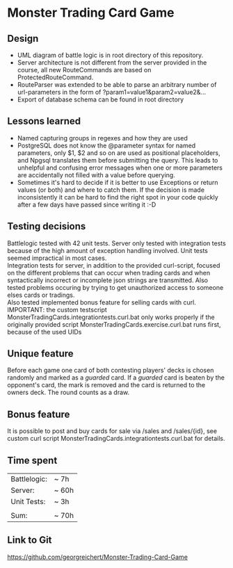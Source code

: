 # Monster Trading Card Game

## Design
* UML diagram of battle logic is in root directory of this repository. 
* Server architecture is not different from the server provided in the 
course, all new RouteCommands are based on ProtectedRouteCommand.   
* RouteParser was extended to be able to parse an arbitrary number of 
url-parameters in the form of ?param1=value1&param2=value2&...
* Export of database schema can be found in root directory

## Lessons learned
* Named capturing groups in regexes and how they are used
* PostgreSQL does not know the @parameter syntax for named parameters, only 
$1, $2 and so on are used as positional placeholders, and Npgsql translates 
them before submitting the query. This leads to unhelpful and confusing error 
messages when one or more parameters are accidentally not filled with a 
value before querying.
* Sometimes it's hard to decide if it is better to use Exceptions or return 
values (or both) and where to catch them. If the decision is made inconsistently 
it can be hard to find the right spot in your code quickly after a few days 
have passed since writing it :-D

## Testing decisions
Battlelogic tested with 42 unit tests. Server only tested with integration 
tests because of the high amount of exception handling involved. Unit tests 
seemed impractical in most cases.   
Integration tests for server, in addition to the provided curl-script, focused 
on the different problems that can occur when trading cards and when 
syntactically incorrect or incomplete json strings are transmitted. Also 
tested problems occuring by trying to get unauthorized access to someone elses 
cards or tradings.   
Also tested implemented bonus feature for selling cards with curl.
IMPORTANT: the custom testscript MonsterTradingCards.integrationtests.curl.bat 
only works properly if the originally provided script MonsterTradingCards.exercise.curl.bat 
runs first, because of the used UIDs

## Unique feature
Before each game one card of both contesting players' decks is chosen randomly 
and marked as a _guarded_ card. If a _guarded_ card is beaten by the opponent's 
card, the mark is removed and the card is returned to the owners deck. The 
round counts as a draw.

## Bonus feature
It is possible to post and buy cards for sale via /sales and /sales/{id}, see 
custom curl script MonsterTradingCards.integrationtests.curl.bat for details.

## Time spent
|              |        |
| ------------ | ------ |
| Battlelogic: |  ~  7h |   
| Server:      |  ~ 60h |  
| Unit Tests:  |  ~  3h |   
|              |        |
| Sum:         |  ~ 70h |  

## Link to Git
https://github.com/georgreichert/Monster-Trading-Card-Game
